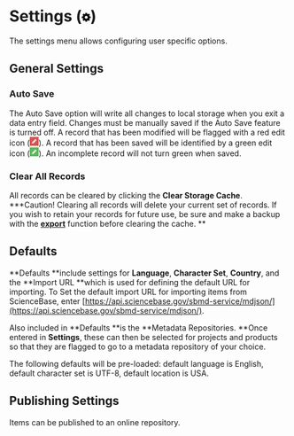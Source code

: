 # Settings \(![](/assets/symbol_cog_16.png)\)

The settings menu allows configuring user specific options.

## General Settings

### Auto Save

The Auto Save option will write all changes to local storage when you exit a data entry field. Changes must be manually saved if the Auto Save feature is turned off. A record that has been modified will be flagged with a red edit icon \(![](/assets/record_modified.png)\). A record that has been saved will be identified by a green edit icon \(![](/assets/record_saved.png)\). An incomplete record will not turn green when saved.

### Clear All Records

All records can be cleared by clicking the **Clear Storage Cache**.  
**\*Caution! Clearing all records will delete your current set of records. If you wish to retain your records for future use, be sure and make a backup with the **[**export**](/export.md)** function before clearing the cache.  **

## Defaults

**Defaults **include settings for **Language**, **Character Set**, **Country**, and the **Import URL **which is used for defining the default URL for importing. To Set the default import URL for importing items from ScienceBase, enter [https://api.sciencebase.gov/sbmd-service/mdjson/](https://api.sciencebase.gov/sbmd-service/mdjson/).

Also included in **Defaults **is the **Metadata Repositories. **Once entered in **Settings**, these can then be selected for projects and products so that they are flagged to go to a metadata repository of your choice.

The following defaults will be pre-loaded: default language is English, default character set is UTF-8, default location is USA.

## Publishing Settings

Items can be published to an online repository.

